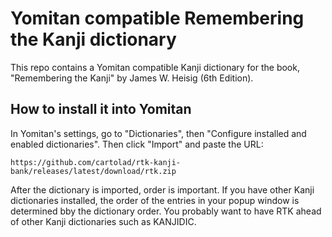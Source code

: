 # Yomitan compatible Remembering the Kanji dictionary

This repo contains a Yomitan compatible Kanji dictionary for the book,
"Remembering the Kanji" by James W. Heisig (6th Edition).

## How to install it into Yomitan

In Yomitan's settings, go to "Dictionaries", then "Configure installed and
enabled dictionaries".  Then click "Import" and paste the URL:

`https://github.com/cartolad/rtk-kanji-bank/releases/latest/download/rtk.zip`

After the dictionary is imported, order is important.  If you have other Kanji
dictionaries installed, the order of the entries in your popup window is
determined bby the dictionary order.  You probably want to have RTK ahead of
other Kanji dictionaries such as KANJIDIC.
